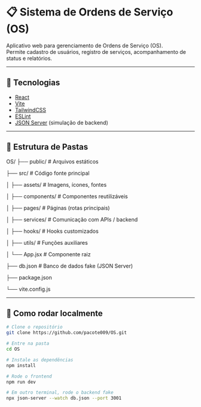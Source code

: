 # 📋 Sistema de Ordens de Serviço (OS)

Aplicativo web para gerenciamento de Ordens de Serviço (OS).  
Permite cadastro de usuários, registro de serviços, acompanhamento de status e relatórios.

---

## 🚀 Tecnologias
- [React](https://react.dev/)
- [Vite](https://vitejs.dev/)
- [TailwindCSS](https://tailwindcss.com/)
- [ESLint](https://eslint.org/)
- [JSON Server](https://github.com/typicode/json-server) (simulação de backend)

---

## 📂 Estrutura de Pastas
OS/
├── public/ # Arquivos estáticos

├── src/ # Código fonte principal

│ ├── assets/ # Imagens, ícones, fontes

│ ├── components/ # Componentes reutilizáveis

│ ├── pages/ # Páginas (rotas principais)

│ ├── services/ # Comunicação com APIs / backend

│ ├── hooks/ # Hooks customizados

│ ├── utils/ # Funções auxiliares

│ └── App.jsx # Componente raiz

├── db.json # Banco de dados fake (JSON Server)

├── package.json

└── vite.config.js



---

## 🔧 Como rodar localmente

```bash
# Clone o repositório
git clone https://github.com/pacote009/OS.git

# Entre na pasta
cd OS

# Instale as dependências
npm install

# Rode o frontend
npm run dev

# Em outro terminal, rode o backend fake
npx json-server --watch db.json --port 3001
